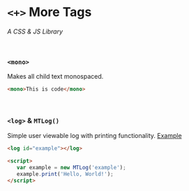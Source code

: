 # `<+>` More Tags
*A CSS & JS Library*

<br>

### `<mono>`
Makes all child text monospaced.
```html
<mono>This is code</mono>
```

<br>

### `<log>` & `MTLog()`
Simple user viewable log with printing functionality. [Example](https://jsfiddle.net/sykeben/jphbf8xm/)
```html
<log id="example"></log>

<script>
   var example = new MTLog('example');
   example.print('Hello, World!');
</script>
```

